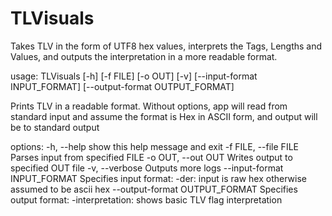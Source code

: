 # TLVisuals

Takes TLV in the form of UTF8 hex values, interprets the Tags, Lengths and Values, and outputs the interpretation in a more readable format.

usage: TLVisuals [-h] [-f FILE] [-o OUT] [-v] [--input-format INPUT_FORMAT] [--output-format OUTPUT_FORMAT]

Prints TLV in a readable format.       Without options, app will read from standard input and assume the format is Hex in ASCII form, and output will be to standard output

options:
  -h, --help            show this help message and exit
  -f FILE, --file FILE  Parses input from specified FILE
  -o OUT, --out OUT     Writes output to specified OUT file
  -v, --verbose         Outputs more logs
  --input-format INPUT_FORMAT
                        Specifies input format:
                         -der: input is raw hex
                        otherwise assumed to be ascii hex
  --output-format OUTPUT_FORMAT
                        Specifies output format:
                         -interpretation: shows basic TLV flag interpretation